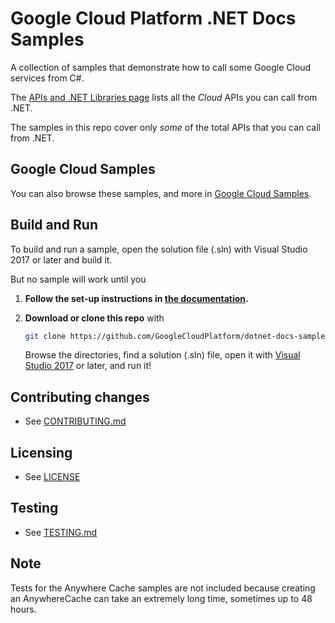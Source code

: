 # Google Cloud Platform .NET Docs Samples

A collection of samples that demonstrate how to call some
Google Cloud services from C#.

The [APIs and .NET Libraries page](https://cloud.google.com/dotnet/docs/apis)
lists all the _Cloud_ APIs you can call from .NET.

The samples in this repo cover only _some_ of the total APIs that you can call from .NET.

## Google Cloud Samples

You can also browse these samples, and more in [Google Cloud Samples](https://cloud.google.com/docs/samples).


## Build and Run

To build and run a sample, open the solution file (.sln) with Visual
Studio 2017 or later and build it.

But no sample will work until you 

1.  **Follow the set-up instructions in [the documentation](https://cloud.google.com/dotnet/docs/setup).**

6.  **Download or clone this repo** with
    ```sh
    git clone https://github.com/GoogleCloudPlatform/dotnet-docs-samples
    ```
    Browse the directories, find a solution (.sln) file, open it with
    [Visual Studio 2017](https://www.visualstudio.com/) or later, and run it!


## Contributing changes

* See [CONTRIBUTING.md](CONTRIBUTING.md)

## Licensing

* See [LICENSE](LICENSE)

## Testing

* See [TESTING.md](TESTING.md)

## Note

Tests for the Anywhere Cache samples are not included because creating an AnywhereCache can take an extremely long time, sometimes up to 48 hours.
